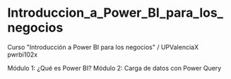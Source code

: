 # Introduccion_a_Power_BI_para_los_negocios
Curso "Introducción a Power BI para los negocios" / UPValenciaX pwrbi102x

Módulo 1: ¿Qué es Power BI?
Módulo 2: Carga de datos con Power Query

